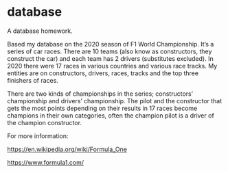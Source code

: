 # database

A database homework.

Based my database on the 2020 season of F1 World Championship. It’s a series of car races. There are 10 teams (also know as constructors, they construct the car) and each team has 2 drivers (substitutes excluded). In 2020 there were 17 races in various countries and various race tracks. My entities are on constructors, drivers, races, tracks and the top three finishers of races. 

There are two kinds of championships in the series; constructors’ championship and drivers’ championship. The pilot and the constructor that gets the most points depending on their results in 17 races become champions in their own categories, often the champion pilot is a driver of the champion constructor.

For more information: 

https://en.wikipedia.org/wiki/Formula_One

https://www.formula1.com/ 

